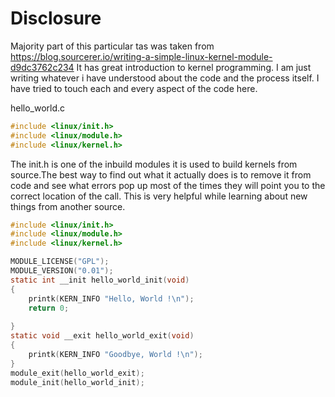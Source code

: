 # Disclosure

Majority part of this particular tas was taken from https://blog.sourcerer.io/writing-a-simple-linux-kernel-module-d9dc3762c234
It has great introduction to kernel programming. I am just writing whatever i have understood about the code and the process itself. I have tried to touch each and every aspect of the code here.

hello_world.c
```c
#include <linux/init.h>
#include <linux/module.h>
#include <linux/kernel.h>
```
The init.h is one of the inbuild modules it is used to build kernels from source.The best way to find out what it actually does is to remove it from code and see what errors pop up most of the times they will point you to the correct location of the call. This is very helpful while learning about new things from another source.




```c
#include <linux/init.h>
#include <linux/module.h>
#include <linux/kernel.h>

MODULE_LICENSE("GPL");
MODULE_VERSION("0.01");
static int __init hello_world_init(void)
{
    printk(KERN_INFO "Hello, World !\n");
    return 0;
    
}
static void __exit hello_world_exit(void)
{
    printk(KERN_INFO "Goodbye, World !\n");
}
module_exit(hello_world_exit);
module_init(hello_world_init);
```
